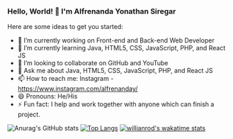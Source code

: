 ### Hello, World! 👋 I'm Alfrenanda Yonathan Siregar

Here are some ideas to get you started:
- 🔭 I’m currently working on Front-end and Back-end Web Developer
- 🌱 I’m currently learning Java, HTML5, CSS, JavaScript, PHP, and React JS
- 👯 I’m looking to collaborate on GitHub and YouTube
- 💬 Ask me about Java, HTML5, CSS, JavaScript, PHP, and React JS
- 📫 How to reach me: Instagram - https://www.instagram.com/alfrenanday/
- 😄 Pronouns: He/His
- ⚡ Fun fact: I help and work together with anyone which can finish a project.

![Anurag's GitHub stats](https://github-readme-stats.vercel.app/api?username=yonathansiregar&show_icons=true&theme=dark)
[![Top Langs](https://github-readme-stats.vercel.app/api/top-langs/?username=yonathansiregar&langs_count=8&show_icons=true&theme=dark)](https://github.com/anuraghazra/github-readme-stats)
[![willianrod's wakatime stats](https://github-readme-stats.vercel.app/api/wakatime?username=yonathansiregarr&show_icons=true&theme=dark)](https://github.com/anuraghazra/github-readme-stats)
